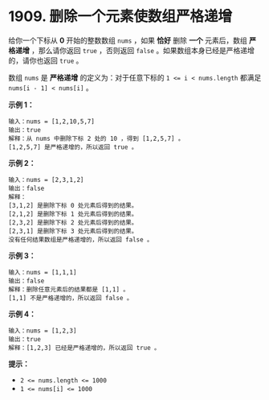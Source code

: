 # 1909. 删除一个元素使数组严格递增

给你一个下标从 **0** 开始的整数数组 `nums` ，如果 **恰好** 删除 **一个** 元素后，数组 **严格递增** ，那么请你返回 `true` ，否则返回 `false` 。如果数组本身已经是严格递增的，请你也返回 `true` 。

数组 `nums` 是 **严格递增** 的定义为：对于任意下标的 `1 <= i < nums.length` 都满足 `nums[i - 1] < nums[i]` 。

**示例 1：**

```()
输入：nums = [1,2,10,5,7]
输出：true
解释：从 nums 中删除下标 2 处的 10 ，得到 [1,2,5,7] 。
[1,2,5,7] 是严格递增的，所以返回 true 。
```

**示例 2：**

```()
输入：nums = [2,3,1,2]
输出：false
解释：
[3,1,2] 是删除下标 0 处元素后得到的结果。
[2,1,2] 是删除下标 1 处元素后得到的结果。
[2,3,2] 是删除下标 2 处元素后得到的结果。
[2,3,1] 是删除下标 3 处元素后得到的结果。
没有任何结果数组是严格递增的，所以返回 false 。
```

**示例 3：**

```()
输入：nums = [1,1,1]
输出：false
解释：删除任意元素后的结果都是 [1,1] 。
[1,1] 不是严格递增的，所以返回 false 。
```

**示例 4：**

```()
输入：nums = [1,2,3]
输出：true
解释：[1,2,3] 已经是严格递增的，所以返回 true 。
```

**提示：**

- `2 <= nums.length <= 1000`
- `1 <= nums[i] <= 1000`
